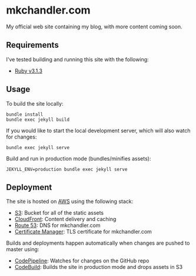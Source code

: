 # mkchandler.com

My official web site containing my blog, with more content coming soon.

## Requirements

I've tested building and running this site with the following:

- [Ruby v3.1.3](https://www.ruby-lang.org)

## Usage

To build the site locally:

    bundle install
    bundle exec jekyll build

If you would like to start the local development server, which will also watch
for changes:

    bundle exec jekyll serve

Build and run in production mode (bundles/minifies assets):

    JEKYLL_ENV=production bundle exec jekyll serve

## Deployment

The site is hosted on [AWS](https://aws.amazon.com) using the following stack:

- [S3](https://aws.amazon.com/s3/): Bucket for all of the static assets
- [CloudFront](https://aws.amazon.com/cloudfront/): Content delivery and caching
- [Route 53](https://aws.amazon.com/route53/): DNS for mkchandler.com
- [Certificate Manager](https://aws.amazon.com/certificate-manager/): TLS certificate for mkchandler.com

Builds and deployments happen automatically when changes are pushed to master
using:

- [CodePipeline](https://aws.amazon.com/codepipeline/): Watches for changes on the GitHub repo
- [CodeBuild](https://aws.amazon.com/codebuild/): Builds the site in production mode and drops assets in S3
